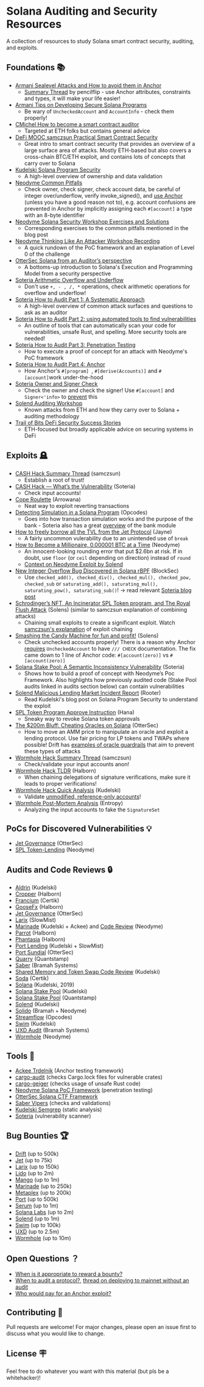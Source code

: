 # Solana Auditing and Security Resources

A collection of resources to study Solana smart contract security, auditing, and exploits.



## Foundations 📚

- [Armani Sealevel Attacks and How to avoid them in Anchor](https://github.com/project-serum/sealevel-attacks)
  - [Summary Thread](https://twitter.com/pencilflip/status/1483880018858201090) by pencilflip - use Anchor attributes, constraints and types, it will make your life easier!
- [Armani Tips on Developing Secure Solana Programs](https://twitter.com/armaniferrante/status/1411589629384355840)
  - Be wary of  `UncheckedAccount` and `AccountInfo` - check them properly!
- [CMichel How to become a smart contract auditor](https://cmichel.io/how-to-become-a-smart-contract-auditor/) 
  - Targeted at ETH folks but contains general advice
- [DeFi MOOC samczsun Practical Smart Contract Security](https://www.youtube.com/watch?v=pJKy5HWuFK8)
  - Great intro to smart contract security that provides an overview of a large surface area of attacks. Mostly ETH-based but also covers a cross-chain BTC/ETH exploit, and contains lots of concepts that carry over to Solana
- [Kudelski Solana Program Security](https://research.kudelskisecurity.com/2021/09/15/solana-program-security-part1/)
  - A high-level overview of ownership and data validation
- [Neodyme Common Pitfalls](https://blog.neodyme.io/posts/solana_common_pitfalls)
  - Check owner, check signer, check account data, be careful of integer over/underflow, verify invoke_signed(), and [use Anchor](https://twitter.com/armaniferrante/status/1438706351295827968?s=20&t=YS6ldLG-nvqLffT4eZtpKg) (unless you have a good reason not to), e.g. account confusions are prevented in Anchor by implicitly assigning each `#[account]` a type with an 8-byte identifier 
- [Neodyme Solana Security Workshop Exercises and Solutions](https://workshop.neodyme.io/)
  - Corresponding exercises to the common pitfalls mentioned in the blog post 
- [Neodyme Thinking Like An Attacker Workshop Recording](https://www.youtube.com/watch?v=vbkhhgeP30I)
  - A quick rundown of the PoC framework and an explanation of Level 0 of the challenge
- [OtterSec Solana from an Auditor’s perspective](https://osec.io/blog/tutorials/2022-03-14-solana-security-intro/)
  - A bottoms-up introduction to Solana's Execution and Programming Model from a security perspective
- [Soteria Arithmetic Overflow and Underflow](https://www.soteria.dev/post/understanding-arithmetic-overflow-underflows-in-rust-and-solana-smart-contracts)
  - Don't use `+, - , /, *` operations, check arithmetic operations for overflow and underflow!
- [Soteria How to Audit Part 1: A Systematic Approach](https://www.soteria.dev/post/how-to-audit-solana-smart-contracts-part-1-a-systematic-approach)
  - A high-level overview of common attack surfaces and questions to ask as an auditor
- [Soteria How to Audit Part 2: using automated tools to find vulnerabilities](https://www.soteria.dev/post/how-to-audit-solana-smart-contracts-part-2-automated-scanning)
  - An outline of tools that can automatically scan your code for vulnerabilities, unsafe Rust, and spelling. More security tools are needed! 
- [Soteria How to Audit Part 3: Penetration Testing](https://www.soteria.dev/post/how-to-audit-solana-smart-contracts-part-3-penetration-testing)
  - How to execute a proof of concept for an attack with Neodyme's PoC framework
- [Soteria How to Audit Part 4: Anchor](https://www.soteria.dev/post/how-to-audit-solana-smart-contracts-part-4-the-anchor-framework)
  - How Anchor's `#[program] `, `#[derive(Accounts)]` and `#[account]`work under-the-hood
- [Soteria Owner and Signer Check](https://www.soteria.dev/post/from-ethereum-smart-contracts-to-solana-programs-two-common-security-pitfalls-and-beyond)
  - Check the owner and check the signer! Use `#[account]` and `Signer<'info>` to [prevent](https://twitter.com/armaniferrante/status/1438706352805797889?s=20&t=YS6ldLG-nvqLffT4eZtpKg) this
- [Solend Auditing Workshop](https://docs.google.com/presentation/d/1jZ9kVo6hnhBsz3D2sywqpMojqLE5VTZtaXna7OHL1Uk/edit?pli=1#slide=id.ge15c343642_0_51) 
  - Known attacks from ETH and how they carry over to Solana + auditing methodology
- [Trail of Bits DeFi Security Success Stories](https://www.youtube.com/watch?v=jGrtK5k0CK0)
  - ETH-focused but broadly applicable advice on securing systems in DeFi



## Exploits 🪦

- [CASH Hack Summary Thread](https://twitter.com/samczsun/status/1506578902331768832) (samczsun)
  - Establish a root of trust!
- [CASH Hack — What’s the Vulnerability](https://www.soteria.dev/post/cashioapp-attack-whats-the-vulnerability-and-how-soteria-detects-it) (Soteria)
  - Check input accounts!
- [Cope Roulette](https://github.com/Arrowana/cope-roulette-pro) (Arrowana)
  - Neat way to exploit reverting transactions
- [Detecting Simulation in a Solana Program](https://opcodes.fr/en/publications/2022-01/detecting-transaction-simulation/) (Opcodes)
  - Goes into how transaction simulation works and the purpose of the bank - Soteria also has a great [overview](https://www.soteria.dev/post/solana-internals-part-4-the-bank-a-key-component) of the bank module
- [How to freely borrow all the TVL from the Jet Protocol](https://medium.com/@0xjayne/how-to-freely-borrow-all-the-tvl-from-the-jet-protocol-25d40e35920e) (Jayne)
  - A fairly uncommon vulerability due to an unintended use of `break`
- [How to Become a Millionaire, 0.000001 BTC at a Time](https://blog.neodyme.io/posts/lending_disclosure) (Neodyme)
  - An innocent-looking rounding error that put $2.6bn at risk. If in doubt, use `floor` (or `ceil` depending on direction) instead of `round`
  - [Context on Neodyme Exploit by Solend](https://blog.solend.fi/bug-bounty-and-response-to-spl-lending-vulnerability-f4c8874342d0)
- [New Integer Overflow Bug Discovered in Solana rBPF](https://blocksecteam.medium.com/new-integer-overflow-bug-discovered-in-solana-rbpf-7729717159ee) (BlockSec)
  - Use `checked_add(), checked_div(), checked_mul(), checked_pow, checked_sub` or `saturating_add(), saturating_mul(), saturating_pow(), saturating_sub()`! → read relevant [Soteria blog post](https://www.soteria.dev/post/understanding-arithmetic-overflow-underflows-in-rust-and-solana-smart-contracts)
- [Schrodinger’s NFT, An Incinerator SPL Token program, and The Royal Flush Attack](https://medium.com/@solens_io/schrodingers-nft-an-incinerator-spl-token-program-and-the-royal-flush-attack-58e4ce4e63dc) (Solens) (similar to samczsun explanation of combining attacks)
  - Chaining small exploits to create a significant exploit. Watch [samczsun's explanation](https://www.youtube.com/watch?v=oA6Td5ujGrM) of exploit chaining 
- [Smashing the Candy Machine for fun and profit!](https://medium.com/@solens_io/smashing-the-candy-machine-for-fun-and-profit-a3bcc58d6c30) (Solens)
  - Check unchecked accounts properly! There is a reason why Anchor [requires](https://github.com/project-serum/anchor/pull/1452#discussion_r809207430) `UncheckedAccount` to have `/// CHECK` documentation. The fix came down to 1 line of Anchor code: `#[account(zero)]` vs `#[account(zero)]`
- [Solana Stake Pool: A Semantic Inconsistency Vulnerability](https://www.soteria.dev/post/solana-stake-pool-a-semantic-inconsistency-vulnerability-discovered-by-soteria) (Soteria)
  - Shows how to build a proof of concept with Neodyme’s Poc Framework. Also highlights how previously audited code (Stake Pool audits linked in audits section below) can contain vulnerabilities
- [Solend Malicious Lending Market Incident Report](https://docs.google.com/document/d/1-WoQwT1QrPEX-r4N-fDamRQ50LM8DsdsOyq1iTabS3Q/edit#)  (Rooter)
  - Read Kudelski's blog post on Solana Program Security to understand the exploit
- [SPL Token Program Approve Instruction](https://2501babe.github.io/tools/revoken.html) (Hana)
  - Sneaky way to revoke Solana token approvals
- [The $200m Bluff: Cheating Oracles on Solana](https://osec.io/blog/reports/2022-02-16-lp-token-oracle-manipulation/) (OtterSec)
  - How to move an AMM price to manipulate an oracle and exploit a lending protocol. Use fair pricing for LP tokens and TWAPs where possible! Drift has [examples of oracle guardrails](https://github.com/drift-labs/protocol-v1/blob/4c2d447a677693da506e4de9596a07e4b9ba4d5d/tests/admin.ts#L212) that aim to prevent these types of attacks
- [Wormhole Hack Summary Thread](https://twitter.com/samczsun/status/1489044939732406275) (samczsun)
  - Check/validate your input accounts anon!
- [Wormhole Hack TLDR](https://halborn.com/explained-the-wormhole-hack-february-2022/) (Halborn)
  - When chaining delegations of signature verifications, make sure it leads to proper verifications!
- [Wormhole Hack Quick Analysis](https://research.kudelskisecurity.com/2022/02/03/quick-analysis-of-the-wormhole-attack/) (Kudelski)
  - Validate [unmodified, reference-only accounts](https://docs.solana.com/developing/programming-model/accounts#verifying-validity-of-unmodified-reference-only-accounts)!
- [Wormhole Post-Mortem Analysis](https://extropy-io.medium.com/solanas-wormhole-hack-post-mortem-analysis-3b68b9e88e13) (Entropy)
  - Analyzing the input accounts to fake the `SignatureSet`



## PoCs for Discovered Vulnerabilities 💡

- [Jet Governance](https://github.com/otter-sec/jet-governance-pocs) (OtterSec)
- [SPL Token-Lending](https://blog.neodyme.io/posts/lending_disclosure) (Neodyme)



## Audits and Code Reviews 🔒

- [Aldrin](https://dex.aldrin.com/877f900320eec44c13409814fe473fb7.pdf) (Kudelski)
- [Cropper](https://github.com/HalbornSecurity/PublicReports/blob/master/Solana%20Program%20Audit/Cropper_Finance_AMM_Program_Security_Audit_Report_Halborn_Final.pdf) (Halborn)
- [Francium](https://www.certik.com/projects/francium) (Certik)
- [GooseFx](https://github.com/HalbornSecurity/PublicReports/blob/master/Solana%20Program%20Audit/GooseFX_Swap_Program_Security_Audit_Report_Halborn_Final.pdf) (Halborn)
- [Jet Governance](https://github.com/jet-lab/jet-governance/blob/master/reports/jet-governance-audit-public.pdf) (OtterSec)
- [Larix](https://docs.projectlarix.com/how-to-prove/audit) (SlowMist)
- [Marinade](https://docs.marinade.finance/marinade-protocol/security/audits) (Kudelski + Ackee) and [Code Review](https://marinade.finance/docs/Neodyme.pdf) (Neodyme)
- [Parrot](https://doc.parrot.fi/Party_Parrot_Solana_Smart_Contract_Security_Audit_Report_Halborn_v1_1.pdf) (Halborn)
- [Phantasia](https://github.com/HalbornSecurity/PublicReports/blob/master/Solana%20Program%20Audit/Phantasia_Sports_NFT_Store_SPA_Solana_Program_Security_Audit_Report_Halborn_Final.pdf) (Halborn)
- [Port Lending](https://immunefi.com/bounty/portfinance/) (Kudelski + SlowMist)
- [Port Sundial](https://github.com/port-finance/sundial/blob/master/audits/port-finance-sundial-audit-public.pdf) (OtterSec)
- [Quarry](https://github.com/QuarryProtocol/quarry/blob/master/audit/quantstamp.pdf) (Quantstamp)
- [Saber](https://github.com/saber-hq/stable-swap/blob/master/audit/bramah-systems.pdf) (Bramah Systems)
- [Shared Memory and Token Swap Code Review](https://orca-dev-12345.s3-ap-southeast-1.amazonaws.com/Kudelski-audit.pdf) (Kudelski)
- [Soda](https://certik-public-assets.s3.amazonaws.com/REP-Soda-Protocol-2021-10-26.pdf) (Certik)
- [Solana](https://solana.com/solana-security-audit-2019.pdf) (Kudelski, 2019)
- [Solana Stake Pool](https://solana.com/SolanaKudelskiStakePoolAudit.pdf) (Kudelski)
- [Solana Stake Pool](https://solana.com/SolanaQuantstampStakePoolAudit.pdf) (Quantstamp)
- [Solend](https://docs.solend.fi/protocol/audit) (Kudelski)
- [Solido](https://github.com/ChorusOne/solido/tree/163b26aee08958fbdc0f3909ccb6ef606a1ea0f2/audit) (Bramah + Neodyme)
- [Streamflow](https://github.com/streamflow-finance/rust-sdk/blob/main/protocol_audit.pdf) (Opcodes)
- [Swim](https://swim.io/audits/kudelski.pdf) (Kudelski)
- [UXD Audit](https://docs.uxd.fi/uxdprotocol/resources/audits) (Bramah Systems)
- [Wormhole](https://github.com/certusone/wormhole/blob/dev.v2/audits/2021-01-10_neodyme.pdf) (Neodyme)



## Tools 🔧

- [Ackee Trdelnik](https://github.com/Ackee-Blockchain/trdelnik) (Anchor testing framework)
- [cargo-audit](https://docs.rs/cargo-audit/latest/cargo_audit) (checks Cargo.lock files for vulnerable crates)
- [cargo-geiger](https://crates.io/crates/cargo-geiger) (checks usage of unsafe Rust code)
- [Neodyme Solana PoC Framework](https://github.com/neodyme-labs/solana-poc-framework) (penetration testing)
- [OtterSec Solana CTF Framework](https://github.com/otter-sec/sol-ctf-framework)
- [Saber Vipers](https://github.com/saber-hq/vipers) (checks and validations)
- [Kudelski Semgrep](https://twitter.com/cryptographadam/status/1425163382982811650?s=20&t=5rNeZ11MMw0N1e-_SmU5Tw) (static analysis)
- [Soteria](https://www.soteria.dev/post/soteria-a-vulnerability-scanner-for-solana-smart-contracts) (vulnerability scanner)



## Bug Bounties **🏆**

- [Drift](https://immunefi.com/bounty/driftprotocol/) (up to 500k)
- [Jet](https://immunefi.com/bounty/jetprotocol/) (up to 75k)
- [Larix](https://docs.projectlarix.com/how-to-prove/bug-bounty-reward) (up to 150k)
- [Lido](https://immunefi.com/bounty/lidoforsolana/) (up to 2m)
- [Mango](https://docs.mango.markets/mango/bug-bounty) (up to 1m)
- [Marinade](https://immunefi.com/bounty/marinade/) (up to 250k)
- [Metaplex](https://www.metaplex.com/bounty-program) (up to 200k)
- [Port](https://immunefi.com/bounty/portfinance/) (up to 500k)
- [Serum](https://forum.projectserum.com/t/formalizing-a-bug-bounty-program/410) (up to 1m)
- [Solana Labs](https://github.com/solana-labs/solana/security/policy) (up to 2m)
- [Solend](https://docs.solend.fi/protocol/bug-bounty) (up to 1m)
- [Swim](https://immunefi.com/bounty/swimprotocol/) (up to 100k)
- [UXD](https://docs.uxd.fi/uxdprotocol/resources/bug-bounty) (up to 2.5m)
- [Wormhole](https://immunefi.com/bounty/wormhole/) (up to 10m)



## Open Questions ？

- [When is it appropriate to reward a bounty?](https://twitter.com/wireless_anon/status/1501025792565915657)
- [When to audit a protocol?](https://twitter.com/ChenWainuo/status/1499871348696379393), [thread on deploying to mainnet without an audit](https://twitter.com/cronos_so/status/1500131620606681088)
- [Who would pay for an Anchor exploit?](https://twitter.com/armaniferrante/status/1506691213394694152)



## Contributing 🤝

Pull requests are welcome! For major changes, please open an issue first to discuss what you would like to change.


## License 🪧

Feel free to do whatever you want with this material (but pls be a whitehacker)!
